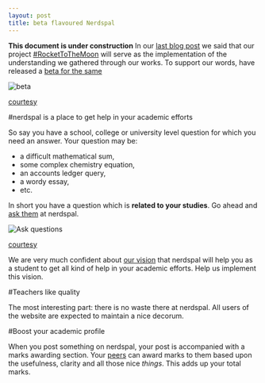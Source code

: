 ```yaml
---
layout: post
title: beta flavoured Nerdspal
---
```



**This document is under construction**
In our [last blog post](http://nistenblog.github.io/RocketLaunch/#) we said that our project [#RocketToTheMoon](http://nerdspal.com/) will serve as the implementation of the understanding we gathered through our works. To support our words, have released a [beta for the same](https://104.197.88.155/)

![beta](http://cdn.meme.am/instances/55389939.jpg)

[courtesy](http://memegenerator.net/instance/55389939)

#nerdspal is a place to get help in your academic efforts

So say you have a school, college or university level question for which you need an answer. Your question may be:

 - a difficult mathematical sum,
 - some complex chemistry equation, 
 - an accounts ledger query,
 - a wordy essay,
 - etc.

In short you have a question which is **related to your studies**. Go ahead and [ask them](https://104.197.88.155/Questions/Create) at nerdspal.

![Ask questions](http://40.media.tumblr.com/8d5ee0ae0f4bde56ca5e8bbc330cd00c/tumblr_ns9fbzuFEd1u5n37no1_1280.jpg)

[courtesy](http://sxswofficial.tumblr.com/)

We are very much confident about [our vision](https://twitter.com/nistencorp/status/626978947536809984) that nerdspal will help you as a student to get all kind of help in your academic efforts. Help us implement this vision.

#Teachers like quality

The most interesting part: there is no waste there at nerdspal. All users of the website are expected to maintain a nice decorum.

#Boost your academic profile

When you post something on nerdspal, your post is accompanied with a marks awarding section. Your [peers](https://104.197.88.155/Account/League) can award marks to them based upon the usefulness, clarity and all those nice *things*. This adds up your total marks.
